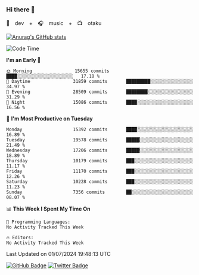 ### Hi there 👋

🚀　dev　+　🎧　music　+　📺　otaku


[![Anurag's GitHub stats](https://github-readme-stats.vercel.app/api?username=koheitasaka&count_private=true&show_icons=true&theme=monokai)](https://github.com/koheitasaka/github-readme-stats)

<!--START_SECTION:waka-->
![Code Time](http://img.shields.io/badge/Code%20Time-1%2C161%20hrs%2023%20mins-blue)

**I'm an Early 🐤** 

```text
🌞 Morning                15655 commits       ████░░░░░░░░░░░░░░░░░░░░░   17.18 % 
🌆 Daytime                31859 commits       █████████░░░░░░░░░░░░░░░░   34.97 % 
🌃 Evening                28509 commits       ████████░░░░░░░░░░░░░░░░░   31.29 % 
🌙 Night                  15086 commits       ████░░░░░░░░░░░░░░░░░░░░░   16.56 % 
```
📅 **I'm Most Productive on Tuesday** 

```text
Monday                   15392 commits       ████░░░░░░░░░░░░░░░░░░░░░   16.89 % 
Tuesday                  19578 commits       █████░░░░░░░░░░░░░░░░░░░░   21.49 % 
Wednesday                17206 commits       █████░░░░░░░░░░░░░░░░░░░░   18.89 % 
Thursday                 10179 commits       ███░░░░░░░░░░░░░░░░░░░░░░   11.17 % 
Friday                   11170 commits       ███░░░░░░░░░░░░░░░░░░░░░░   12.26 % 
Saturday                 10228 commits       ███░░░░░░░░░░░░░░░░░░░░░░   11.23 % 
Sunday                   7356 commits        ██░░░░░░░░░░░░░░░░░░░░░░░   08.07 % 
```


📊 **This Week I Spent My Time On** 

```text
💬 Programming Languages: 
No Activity Tracked This Week

🔥 Editors: 
No Activity Tracked This Week
```


 Last Updated on 01/07/2024 19:48:13 UTC
<!--END_SECTION:waka-->

[![GitHub Badge](https://img.shields.io/badge/GitHub-100000?style=for-the-badge&logo=github&logoColor=white)](https://github.com/koheitasaka)
[![Twitter Badge](https://img.shields.io/badge/Twitter-1DA1F2?style=for-the-badge&logo=twitter&logoColor=white)](https://twitter.com/sleep_asleep_)
